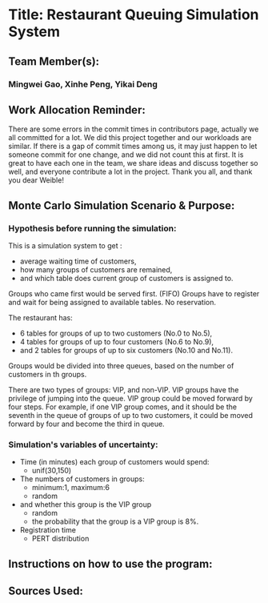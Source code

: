 # Title: Restaurant Queuing Simulation System

## Team Member(s): 

### Mingwei Gao, Xinhe Peng, Yikai Deng

## Work Allocation Reminder:

There are some errors in the commit times in contributors page, actually we all committed for a lot. We did this project
together and our workloads are similar. If there is a gap of commit times among us, it may just happen to let someone
commit for one change, and we did not count this at first.
It is great to have each one in the team, we share ideas and discuss together so well, and everyone contribute a lot in
the project.
Thank you all, and thank you dear Weible!

## Monte Carlo Simulation Scenario & Purpose:

### Hypothesis before running the simulation:

This is a simulation system to get :
- average waiting time of customers, 
- how many groups of customers are remained,
- and which table does current group of customers is assigned to.

Groups who came first would be served first. (FIFO)
Groups have to register and wait for being assigned to available tables.
No reservation.

The restaurant has:
- 6 tables for groups of up to two customers (No.0 to No.5), 
- 4 tables for groups of up to four customers (No.6 to No.9), 
- and 2 tables for groups of up to six customers (No.10 and No.11).

Groups would be divided into three queues, based on the number of customers in th groups.

There are two types of groups: VIP, and non-VIP.
VIP groups have the privilege of jumping into the queue. VIP group could be moved forward by four steps.
For example, if one VIP group comes, and it should be the seventh in the queue of groups of up to two customers, it could be moved forward by four and become the third in queue. 


### Simulation's variables of uncertainty:

- Time (in minutes) each group of customers would spend:
  - unif(30,150) 
- The numbers of customers in groups:
  - minimum:1, maximum:6
  - random
- and whether this group is the VIP group
  - random
  - the probability that the group is a VIP group is 8%.
- Registration time 
  - PERT distribution

## Instructions on how to use the program:


## Sources Used:


